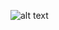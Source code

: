 ![alt text](https://raw.githubusercontent.com/johyry/otm-harjoitustyo/tree/dev/documentation/pictures/yatzyClassDiagram.png)
